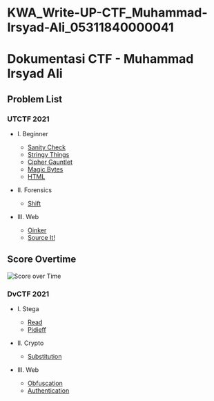 # KWA_Write-UP-CTF_Muhammad-Irsyad-Ali_05311840000041

# Dokumentasi CTF - Muhammad Irsyad Ali

## Problem List
### UTCTF 2021
- I. Beginner
    - [Sanity Check](https://github.com/dimasssph/CTF-Writeup-KWAIT/tree/main/UTCTF%202021/Sanity%20Check)
    - [Stringy Things](https://github.com/dimasssph/CTF-Writeup-KWAIT/tree/main/UTCTF%202021/Stringy%20Things)
    - [Cipher Gauntlet](https://github.com/dimasssph/CTF-Writeup-KWAIT/tree/main/UTCTF%202021/Cipher%20Gauntlet)
    - [Magic Bytes](https://github.com/dimasssph/CTF-Writeup-KWAIT/tree/main/UTCTF%202021/Magic%20Bytes)
    - [HTML](https://github.com/dimasssph/CTF-Writeup-KWAIT/tree/main/UTCTF%202021/HTML)

- II. Forensics
    - [Shift](https://github.com/dimasssph/CTF-Writeup-KWAIT/tree/main/UTCTF%202021/Shift)

- III. Web
    - [Oinker](https://github.com/dimasssph/CTF-Writeup-KWAIT/tree/main/UTCTF%202021/Oinker)
    - [Source It!](https://github.com/dimasssph/CTF-Writeup-KWAIT/tree/main/UTCTF%202021/Source%20it!)

## Score Overtime
![Score over Time](https://user-images.githubusercontent.com/55182072/111099599-71fe6800-8578-11eb-83b4-c6dd0cd9dd48.png)

### DvCTF 2021
- I. Stega
    - [Read](https://github.com/dimasssph/CTF-Writeup-KWAIT/tree/main/DvCTF%202021/Read)
    - [Pidieff](https://github.com/dimasssph/CTF-Writeup-KWAIT/tree/main/DvCTF%202021/Pidieff)

- II. Crypto
    - [Substitution](https://github.com/dimasssph/CTF-Writeup-KWAIT/tree/main/DvCTF%202021/Substitution)

- III. Web
    - [Obfuscation](https://github.com/dimasssph/CTF-Writeup-KWAIT/tree/main/DvCTF%202021/Obfuscation)
    - [Authentication](https://github.com/dimasssph/CTF-Writeup-KWAIT/tree/main/DvCTF%202021/Authentication)



